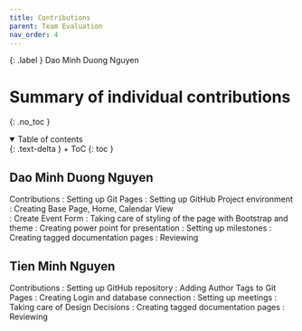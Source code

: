 ```yaml
---
title: Contributions
parent: Team Evaluation
nav_order: 4
---
```


{: .label }
Dao Minh Duong Nguyen 

# Summary of individual contributions
{: .no_toc }

<details open markdown="block">
{: .text-delta }
<summary>Table of contents</summary>
+ ToC
{: toc }
</details>

## Dao Minh Duong Nguyen

Contributions
: Setting up Git Pages
: Setting up GitHub Project environment
: Creating Base Page, Home, Calendar View  
: Create Event Form
: Taking care of styling of the page with Bootstrap and theme
: Creating power point for presentation
: Setting up milestones
: Creating tagged documentation pages 
: Reviewing 

## Tien Minh Nguyen

Contributions
: Setting up GitHub repository
: Adding Author Tags to Git Pages 
: Creating Login and database connection 
: Setting up meetings
: Taking care of Design Decisions
: Creating tagged documentation pages 
: Reviewing 


